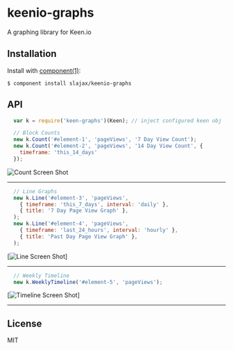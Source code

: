 
# keenio-graphs

  A graphing library for Keen.io

## Installation

  Install with [component(1)](http://component.io):

    $ component install slajax/keenio-graphs

## API

```javascript
  var k = require('keen-graphs')(Keen); // inject configured keen obj
```

```javascript
  // Block Counts
  new k.Count('#element-1', 'pageViews', '7 Day View Count');
  new k.Count('#element-2', 'pageViews', '14 Day View Count', {
    timeframe: 'this_14_days'
  });
```
![Count Screen Shot](https://raw.github.com/slajax/keen-graphs/master/examples/imgs/count.png)

---

```javascript
  // Line Graphs
  new k.Line('#element-3', 'pageViews',
    { timeframe: 'this_7_days', interval: 'daily' },
    { title: '7 Day Page View Graph' },
  );
  new k.Line('#element-4', 'pageViews',
    { timeframe: 'last_24_hours', interval: 'hourly' },
    { title: 'Past Day Page View Graph' },
  );
```
[![Line Screen Shot](https://raw.github.com/slajax/keen-graphs/master/examples/imgs/line.png)]

---

```javascript
  // Weekly Timeline
  new k.WeeklyTimeline('#element-5', 'pageViews');

```
[![Timeline Screen Shot](https://raw.github.com/slajax/keen-graphs/master/examples/imgs/timeline.png)]

---

## License

  MIT
